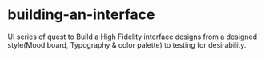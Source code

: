 # building-an-interface
UI series of quest to Build a High Fidelity interface designs from a designed style(Mood board, Typography &amp; color palette) to testing for desirability.
